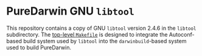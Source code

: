 # PureDarwin GNU `libtool`

This repository contains a copy of GNU `libtool` version 2.4.6 in the `libtool`
subdirectory. The [top-level `Makefile`](./Makefile) is designed to integrate the
Autoconf-based build system used by `libtool` into the `darwinbuild`-based system
used to build PureDarwin.
